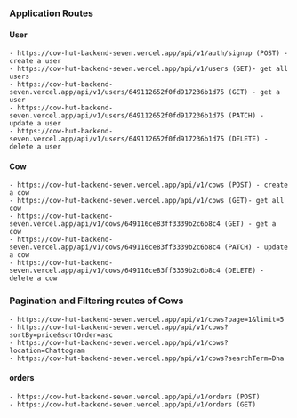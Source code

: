 ### Application Routes

#### User

    - https://cow-hut-backend-seven.vercel.app/api/v1/auth/signup (POST) - create a user
    - https://cow-hut-backend-seven.vercel.app/api/v1/users (GET)- get all  users
    - https://cow-hut-backend-seven.vercel.app/api/v1/users/649112652f0fd917236b1d75 (GET) - get a user
    - https://cow-hut-backend-seven.vercel.app/api/v1/users/649112652f0fd917236b1d75 (PATCH) - update a user
    - https://cow-hut-backend-seven.vercel.app/api/v1/users/649112652f0fd917236b1d75 (DELETE) - delete a user

#### Cow

    - https://cow-hut-backend-seven.vercel.app/api/v1/cows (POST) - create a cow
    - https://cow-hut-backend-seven.vercel.app/api/v1/cows (GET)- get all  cow
    - https://cow-hut-backend-seven.vercel.app/api/v1/cows/649116ce83ff3339b2c6b8c4 (GET) - get a cow
    - https://cow-hut-backend-seven.vercel.app/api/v1/cows/649116ce83ff3339b2c6b8c4 (PATCH) - update a cow
    - https://cow-hut-backend-seven.vercel.app/api/v1/cows/649116ce83ff3339b2c6b8c4 (DELETE) - delete a cow

### Pagination and Filtering routes of Cows

    - https://cow-hut-backend-seven.vercel.app/api/v1/cows?page=1&limit=5
    - https://cow-hut-backend-seven.vercel.app/api/v1/cows?sortBy=price&sortOrder=asc
    - https://cow-hut-backend-seven.vercel.app/api/v1/cows?location=Chattogram
    - https://cow-hut-backend-seven.vercel.app/api/v1/cows?searchTerm=Dha

#### orders

    - https://cow-hut-backend-seven.vercel.app/api/v1/orders (POST)
    - https://cow-hut-backend-seven.vercel.app/api/v1/orders (GET)
